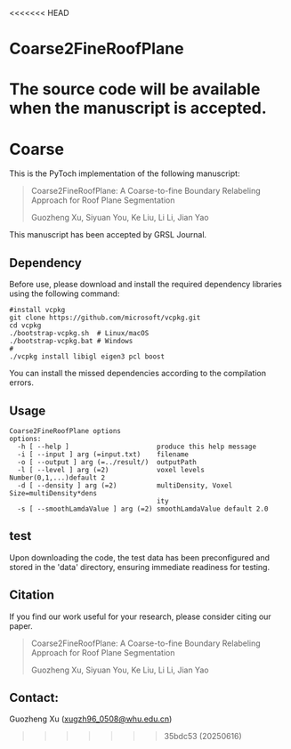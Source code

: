 <<<<<<< HEAD
# Coarse2FineRoofPlane

The source code will be available when the manuscript is accepted.
=======
# Coarse
This is the PyToch implementation of the following manuscript:
> Coarse2FineRoofPlane: A Coarse-to-fine Boundary Relabeling Approach for Roof Plane Segmentation
>
> Guozheng Xu, Siyuan You, Ke Liu, Li Li, Jian Yao
>
This manuscript has been accepted by GRSL Journal.

## Dependency
Before use, please download and install the required dependency libraries using the following command:

```shell script
#install vcpkg
git clone https://github.com/microsoft/vcpkg.git
cd vcpkg
./bootstrap-vcpkg.sh  # Linux/macOS
./bootstrap-vcpkg.bat # Windows
#
./vcpkg install libigl eigen3 pcl boost
``` 

You can install the missed dependencies according to the compilation errors.
## Usage
```shell script
Coarse2FineRoofPlane options
options:
  -h [ --help ]                      produce this help message
  -i [ --input ] arg (=input.txt)    filename
  -o [ --output ] arg (=../result/)  outputPath
  -l [ --level ] arg (=2)            voxel levels Number(0,1,...)default 2
  -d [ --density ] arg (=2)          multiDensity, Voxel Size=multiDensity*dens
                                     ity
  -s [ --smoothLamdaValue ] arg (=2) smoothLamdaValue default 2.0
``` 

## test
Upon downloading the code, the test data has been preconfigured and stored in the 'data' directory, ensuring immediate readiness for testing. 


## Citation

If you find our work useful for your research, please consider citing our paper.
> Coarse2FineRoofPlane: A Coarse-to-fine Boundary Relabeling Approach for Roof Plane Segmentation
>
> Guozheng Xu, Siyuan You, Ke Liu, Li Li, Jian Yao

## Contact:
Guozheng Xu (xugzh96_0508@whu.edu.cn)







      
>>>>>>> 35bdc53 (20250616)
